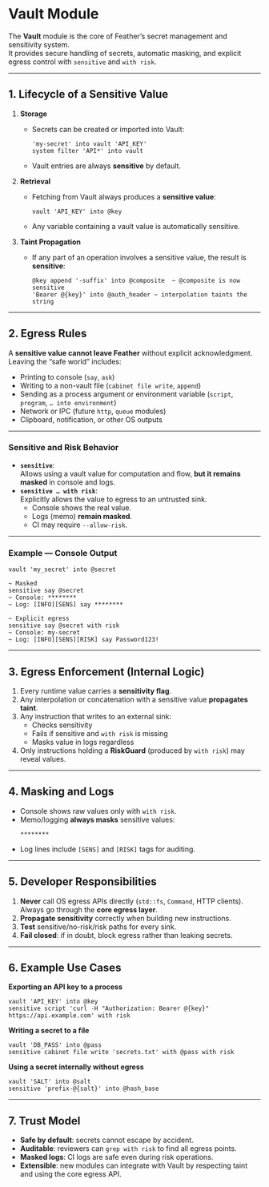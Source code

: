 # Vault Module

The **Vault** module is the core of Feather’s secret management and sensitivity system.  
It provides secure handling of secrets, automatic masking, and explicit egress control with `sensitive` and `with risk`.

---

## 1. Lifecycle of a Sensitive Value

1. **Storage**

   - Secrets can be created or imported into Vault:
     ```sky
     'my-secret' into vault 'API_KEY'
     system filter 'API*' into vault
     ```
   - Vault entries are always **sensitive** by default.

2. **Retrieval**

   - Fetching from Vault always produces a **sensitive value**:
     ```sky
     vault 'API_KEY' into @key
     ```
   - Any variable containing a vault value is automatically sensitive.

3. **Taint Propagation**
   - If any part of an operation involves a sensitive value, the result is **sensitive**:
     ```sky
     @key append '-suffix' into @composite  ~ @composite is now sensitive
     'Bearer @{key}' into @auth_header ~ interpolation taints the string
     ```

---

## 2. Egress Rules

A **sensitive value cannot leave Feather** without explicit acknowledgment.  
Leaving the “safe world” includes:

- Printing to console (`say`, `ask`)
- Writing to a non-vault file (`cabinet file write`, `append`)
- Sending as a process argument or environment variable (`script`, `program`, `… into environment`)
- Network or IPC (future `http`, `queue` modules)
- Clipboard, notification, or other OS outputs

---

### Sensitive and Risk Behavior

- **`sensitive`**:  
  Allows using a vault value for computation and flow, **but it remains masked** in console and logs.
- **`sensitive … with risk`**:  
  Explicitly allows the value to egress to an untrusted sink.
  - Console shows the real value.
  - Logs (memo) **remain masked**.
  - CI may require `--allow-risk`.

---

### Example — Console Output

```sky
vault 'my_secret' into @secret

~ Masked
sensitive say @secret
~ Console: ********
~ Log: [INFO][SENS] say ********

~ Explicit egress
sensitive say @secret with risk
~ Console: my-secret
~ Log: [INFO][SENS][RISK] say Password123!
```

---

## 3. Egress Enforcement (Internal Logic)

1. Every runtime value carries a **sensitivity flag**.
2. Any interpolation or concatenation with a sensitive value **propagates taint**.
3. Any instruction that writes to an external sink:
   - Checks sensitivity
   - Fails if sensitive and `with risk` is missing
   - Masks value in logs regardless
4. Only instructions holding a **RiskGuard** (produced by `with risk`) may reveal values.

---

## 4. Masking and Logs

- Console shows raw values only with `with risk`.
- Memo/logging **always masks** sensitive values:
  ```
  ********
  ```
- Log lines include `[SENS]` and `[RISK]` tags for auditing.

---

## 5. Developer Responsibilities

1. **Never** call OS egress APIs directly (`std::fs`, `Command`, HTTP clients).  
   Always go through the **core egress layer**.
2. **Propagate sensitivity** correctly when building new instructions.
3. **Test** sensitive/no-risk/risk paths for every sink.
4. **Fail closed**: if in doubt, block egress rather than leaking secrets.

---

## 6. Example Use Cases

**Exporting an API key to a process**

```sky
vault 'API_KEY' into @key
sensitive script 'curl -H "Authorization: Bearer @{key}" https://api.example.com' with risk
```

**Writing a secret to a file**

```sky
vault 'DB_PASS' into @pass
sensitive cabinet file write 'secrets.txt' with @pass with risk
```

**Using a secret internally without egress**

```sky
vault 'SALT' into @salt
sensitive 'prefix-@{salt}' into @hash_base
```

---

## 7. Trust Model

- **Safe by default**: secrets cannot escape by accident.
- **Auditable**: reviewers can `grep with risk` to find all egress points.
- **Masked logs**: CI logs are safe even during risk operations.
- **Extensible**: new modules can integrate with Vault by respecting taint and using the core egress API.
